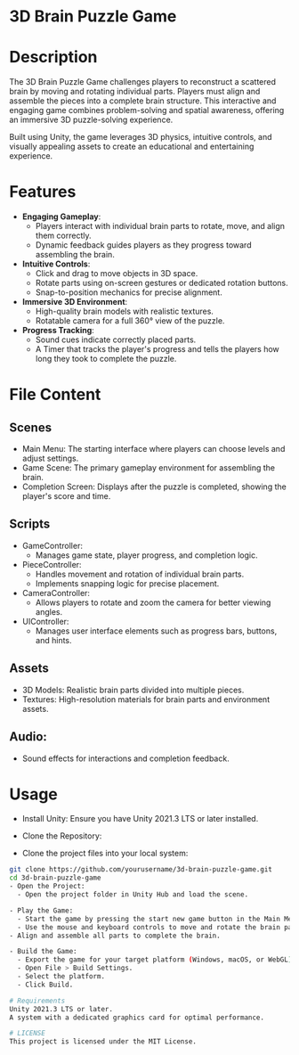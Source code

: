 # 3D Brain Puzzle Game

# Description
The 3D Brain Puzzle Game challenges players to reconstruct a scattered brain by moving and rotating individual parts. Players must align and assemble the pieces into a complete brain structure. This interactive and engaging game combines problem-solving and spatial awareness, offering an immersive 3D puzzle-solving experience.

Built using Unity, the game leverages 3D physics, intuitive controls, and visually appealing assets to create an educational and entertaining experience.

# Features

- **Engaging Gameplay**:
  - Players interact with individual brain parts to rotate, move, and align them correctly.
  - Dynamic feedback guides players as they progress toward assembling the brain.
- **Intuitive Controls**:
  - Click and drag to move objects in 3D space.
  - Rotate parts using on-screen gestures or dedicated rotation buttons.
  - Snap-to-position mechanics for precise alignment.
- **Immersive 3D Environment**:
  - High-quality brain models with realistic textures.
  - Rotatable camera for a full 360° view of the puzzle.
- **Progress Tracking**:
  - Sound cues indicate correctly placed parts.
  - A Timer that tracks the player's progress and tells the players how long they took to complete the puzzle.

# File Content
## Scenes
  - Main Menu: The starting interface where players can choose levels and adjust settings.
  - Game Scene: The primary gameplay environment for assembling the brain.
  - Completion Screen: Displays after the puzzle is completed, showing the player's score and time.
## Scripts
  - GameController:
    - Manages game state, player progress, and completion logic.
  - PieceController:
    - Handles movement and rotation of individual brain parts.
    - Implements snapping logic for precise placement.
  - CameraController:
    - Allows players to rotate and zoom the camera for better viewing angles.
  - UIController:
    - Manages user interface elements such as progress bars, buttons, and hints.
## Assets
  - 3D Models: Realistic brain parts divided into multiple pieces.
  - Textures: High-resolution materials for brain parts and environment assets.
## Audio:
  - Sound effects for interactions and completion feedback.

# Usage
  - Install Unity: Ensure you have Unity 2021.3 LTS or later installed.

  - Clone the Repository:
  - Clone the project files into your local system:
  ```bash
  git clone https://github.com/yourusername/3d-brain-puzzle-game.git
  cd 3d-brain-puzzle-game
  - Open the Project:
    - Open the project folder in Unity Hub and load the scene.

  - Play the Game:
    - Start the game by pressing the start new game button in the Main Menu.
    - Use the mouse and keyboard controls to move and rotate the brain parts.
  - Align and assemble all parts to complete the brain.

  - Build the Game:
    - Export the game for your target platform (Windows, macOS, or WebGL):
    - Open File > Build Settings.
    - Select the platform.
    - Click Build.

# Requirements
Unity 2021.3 LTS or later.
A system with a dedicated graphics card for optimal performance.

# LICENSE
This project is licensed under the MIT License.
